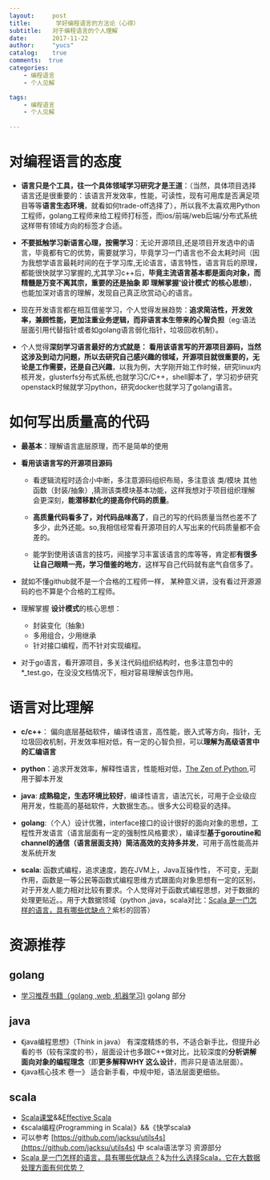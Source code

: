 ```yaml
---
layout:     post
title:       学好编程语言的方法论（心得）
subtitle:   对于编程语言的个人理解
date:       2017-11-22
author:     "yucs"
catalog:    true
comments:  true
categories: 
 	- 编程语言 
	- 个人见解

tags:
    - 编程语言
    - 个人见解
    
---
```



# 对编程语言的态度 

-  **语言只是个工具，往一个具体领域学习研究才是王道**：（当然，具体项目选择语言还是很重要的：该语言开发效率，性能，可读性，现有可用库是否满足项目等等**语言生态环境**，就看如何trade-off选择了），所以我不太喜欢用Python工程师，golang工程师来给工程师打标签，而ios/前端/web后端/分布式系统 这样带有领域方向的标签才合适。


- **不要抵触学习新语言心理，按需学习**：无论开源项目,还是项目开发选中的语言，毕竟都有它的优势，需要就学习，毕竟学习一门语言也不会太耗时间（因为我想学语言最耗时间的在于学习库,无论语言，语言特性，语言背后的原理，都能很快就学习掌握的,尤其学习c++后，**毕竟主流语言基本都是面向对象，而精髓是万变不离其宗，重要的还是抽象 即 理解掌握‘设计模式’的核心思想**)，也能加深对语言的理解，发现自己真正欣赏动心的语言。


- 现在开发语言都在相互借鉴学习，个人觉得发展趋势：**追求简洁性，开发效率，兼顾性能，更加注重业务逻辑，而非语言本生带来的心智负担**（eg:语法层面引用代替指针或者如golang语言弱化指针，垃圾回收机制）。
 
- 个人觉得**深刻学习语言最好的方式就是： 看用该语言写的开源项目源码，当然这涉及到动力问题，所以去研究自己感兴趣的领域，开源项目就很重要的，无论是工作需要，还是自己兴趣**，以我为例，大学刚开始工作时候，研究linux内核开发，glusterfs分布式系统,也就学习C/C++，shell脚本了，学习初步研究openstack时候就学习python，研究docker也就学习了golang语言。



# 如何写出质量高的代码 


- **最基本**：理解语言底层原理，而不是简单的使用

- **看用该语言写的开源项目源码** 
  - 看逻辑流程时适合小中断，多注意源码组织布局，多注意该 类/模块 其他函数（封装/抽象）,猜测该类模块基本功能，这样我想对于项目组织理解会更深刻，**能潜移默化的提高你代码的质量**。

  - **高质量代码看多了，对代码品味高了**，自己的写的代码质量当然也差不了多少，此外还能。so,我相信经常看开源项目的人写出来的代码质量都不会差的。
  - 能学到使用该语言的技巧，间接学习丰富该语言的库等等，肯定都**有很多让自己眼睛一亮，学习借鉴的地方**，这样写自己代码就有底气自信多了。

- 就如不懂github就不是一个合格的工程师一样， 某种意义讲，没有看过开源源码的也不算是个合格的工程师。

- 理解掌握 **设计模式**的核心思想：
	- 封装变化（抽象)
	- 多用组合，少用继承
	- 针对接口编程，而不针对实现编程。


- 对于go语言，看开源项目，多关注代码组织结构时，也多注意包中的*_test.go，在没没文档情况下，相对容易理解该包作用。



# 语言对比理解
  - **c/c++**： 偏向底层基础软件，编译性语言，高性能，嵌入式等方向，指针，无垃圾回收机制，开发效率相对低，有一定的心智负担，可以**理解为高级语言中的汇编语言**
 
  - **python**：追求开发效率，解释性语言，性能相对低，[The Zen of Python](https://www.python.org/dev/peps/pep-0020/),可用于脚本开发
 
  - **java**: **成熟稳定，生态环境比较好**，编译性语言，语法冗长，可用于企业级应用开发，性能高的基础软件，大数据生态。。很多大公司稳妥的选择。
  
  - **golang**:（个人）设计优雅，interface接口的设计很好的面向对象的思想，工程性开发语言（语言层面有一定的强制性风格要求），编译型**基于goroutine和channel的通信（语言层面支持）简洁高效的支持多并发**，可用于高性能高并发系统开发
  
  - **scala**: 函数式编程，追求速度，跑在JVM上，Java互操作性， 不可变，无副作用，函数是一等公民等函数式编程思维方式跟面向对象思想有一定的区别，对于开发人能力相对比较有要求。个人觉得对于函数式编程思想，对于数据的处理更贴近。。用于大数据领域（python ,java，scala对比：[Scala 是一门怎样的语言，具有哪些优缺点？](https://www.zhihu.com/question/19748408/answer/62527490)紫杉的回答）
 
 
# 资源推荐

## golang
- [学习推荐书籍（golang ,web ,机器学习)](http://blog.csdn.net/u010129347/article/details/46601571) golang 部分


## java
- 《java编程思想》（Think in java） 
  有深度精炼的书，不适合新手比，但提升必看的书（较有深度的书），层面设计也多跟C++做对比，比较深度的**分析讲解面向对象的编程理念**（即**更多解释WHY 这么设计**，而非只是语法层面）。
- 《java核心技术 卷一》
   适合新手看，中规中矩，语法层面更细些。
   
   
## scala
- [Scala课堂](http://twitter.github.io/scala_school/zh_cn/index.html)&&[Effective Scala](http://twitter.github.io/effectivescala/index-cn.html)
- 《scala编程(Programming in Scala)》&&《快学scala》
- 可以参考 [https://github.com/jacksu/utils4s](https://github.com/jacksu/utils4s) 中 scala语法学习 资源部分
- [Scala 是一门怎样的语言，具有哪些优缺点？](https://www.zhihu.com/question/19748408/answer/62527490)&[为什么选择Scala，它在大数据处理方面有何优势？](http://blog.csdn.net/scgaliguodong123_/article/details/46277159)

 


